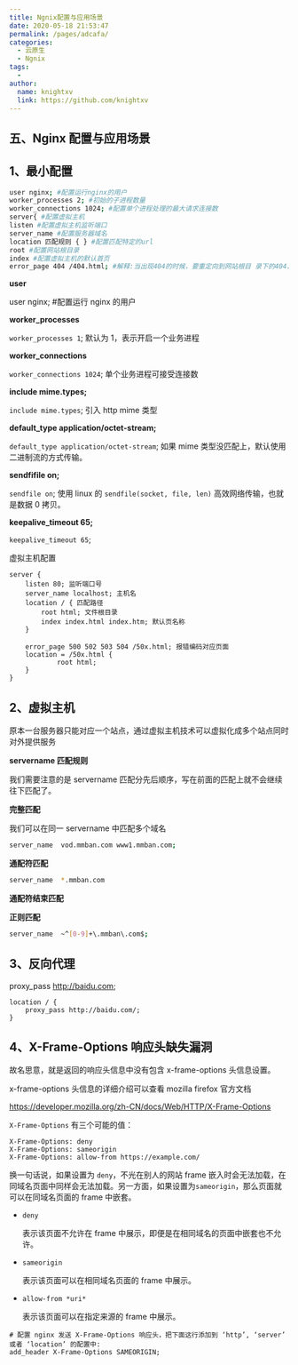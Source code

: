 ```yaml
---
title: Ngnix配置与应用场景
date: 2020-05-18 21:53:47
permalink: /pages/adcafa/
categories:
  - 云原生
  - Ngnix
tags:
  - 
author: 
  name: knightxv
  link: https://github.com/knightxv
---
```

##  五、Nginx 配置与应用场景

##  1、最小配置

```sh
user nginx; #配置运行nginx的用户
worker_processes 2; #初始的子进程数量
worker_connections 1024; #配置单个进程处理的最大请求连接数
server{ #配置虚拟主机
listen #配置虚拟主机监听端口
server_name #配置服务器域名
location 匹配规则 { } #配置匹配特定的url
root #配置网站根目录
index #配置虚拟主机的默认首页
error_page 404 /404.html; #解释:当出现404的时候，要重定向到网站根目 录下的404.html页面
```

**user**

user nginx; #配置运行 nginx 的用户

**worker_processes**

`worker_processes 1`; 默认为 1，表示开启一个业务进程

**worker_connections**

`worker_connections 1024`; 单个业务进程可接受连接数

**include mime.types;**

`include mime.types`; 引入 http mime 类型

**default_type application/octet-stream;**

`default_type application/octet-stream`; 如果 mime 类型没匹配上，默认使用二进制流的方式传输。

**sendfifile on;**

`sendfile on`; 使用 linux 的 `sendfile(socket, file, len)` 高效网络传输，也就是数据 0 拷贝。

**keepalive_timeout 65;**

`keepalive_timeout 65`;

虚拟主机配置

```nginx
server {
	listen 80; 监听端口号
	server_name localhost; 主机名
	location / { 匹配路径
		root html; 文件根目录
		index index.html index.htm; 默认页名称
	}

	error_page 500 502 503 504 /50x.html; 报错编码对应页面
	location = /50x.html {
			root html;
	}
}
```

##  2、虚拟主机

原本一台服务器只能对应一个站点，通过虚拟主机技术可以虚拟化成多个站点同时对外提供服务

**servername 匹配规则**

我们需要注意的是 servername 匹配分先后顺序，写在前面的匹配上就不会继续往下匹配了。

**完整匹配**

我们可以在同一 servername 中匹配多个域名

```sh
server_name  vod.mmban.com www1.mmban.com;
```

**通配符匹配**

```sh
server_name  *.mmban.com
```

**通配符结束匹配**

**正则匹配**

```sh
server_name  ~^[0-9]+\.mmban\.com$;
```

##  3、反向代理

proxy_pass http://baidu.com;

```nginx
location / {
    proxy_pass http://baidu.com/;
}
```

##  4、X-Frame-Options 响应头缺失漏洞

故名思意，就是返回的响应头信息中没有包含 x-frame-options 头信息设置。

x-frame-options 头信息的详细介绍可以查看 mozilla firefox 官方文档

https://developer.mozilla.org/zh-CN/docs/Web/HTTP/X-Frame-Options

`X-Frame-Options` 有三个可能的值：

```nginx
X-Frame-Options: deny
X-Frame-Options: sameorigin
X-Frame-Options: allow-from https://example.com/
```

换一句话说，如果设置为 `deny`，不光在别人的网站 frame 嵌入时会无法加载，在同域名页面中同样会无法加载。另一方面，如果设置为`sameorigin`，那么页面就可以在同域名页面的 frame 中嵌套。

-   `deny`

    表示该页面不允许在 frame 中展示，即便是在相同域名的页面中嵌套也不允许。

-   `sameorigin`

    表示该页面可以在相同域名页面的 frame 中展示。

-   `allow-from *uri*`

    表示该页面可以在指定来源的 frame 中展示。

```nginx
# 配置 nginx 发送 X-Frame-Options 响应头，把下面这行添加到 ‘http’, ‘server’ 或者 ‘location’ 的配置中:
add_header X-Frame-Options SAMEORIGIN;
```
